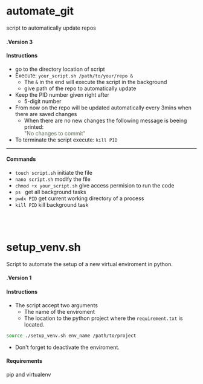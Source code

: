 # automate_git
script to automatically update repos

#### .Version 3
#### Instructions
* go to the directory location of script
* Execute: `your_script.sh /path/to/your/repo &`
    * The `&` in the end will execute the script in the background
    * give path of the repo to automatically update
* Keep the PID number given right after
    * 5-digit number
* From now on the repo will be updated automatically every 3mins when there are saved changes
    * When there are no new changes the following message is beeing printed:\
    <span style="color:#5C6C54">"No changes to commit"</span> 
* To terminate the script execute:  `kill PID`




___


#### Commands
* `touch script.sh`			   initiate the file 
* `nano script.sh`				modify the file
* `chmod +x your_script.sh` 	give access permision to run the code
* `ps `					         get all background tasks
* `pwdx PID`                  get current working directory of a process
* `kill PID`					   kill background task


<br/><br/> 
# setup_venv.sh

Script to automate the setup of a new virtual enviroment in python.
#### .Version 1
#### Instructions
* The script accept two arguments
    * The name of the enviroment
    * The location to the python project where the `requirement.txt` is located.
 
 ```bash 
 source ./setup_venv.sh env_name /path/to/project
 ```

* Don't forget to deactivate the enviroment.

#### Requirements
pip and virtualenv